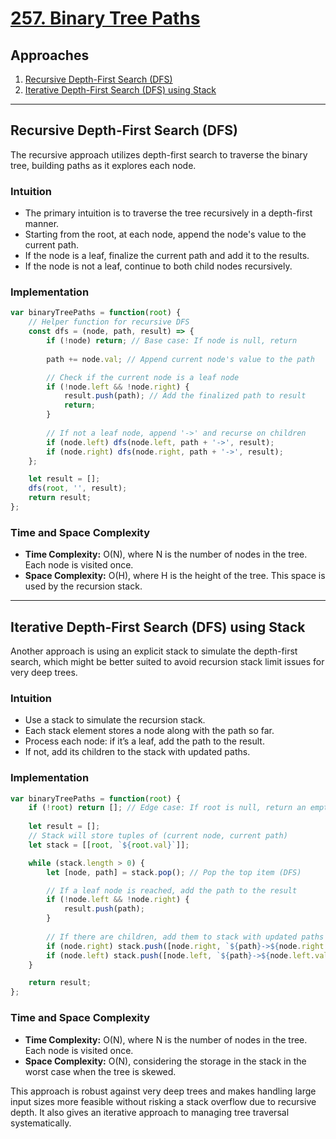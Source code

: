 # [257. Binary Tree Paths](https://leetcode.com/problems/binary-tree-paths/)

## Approaches

1. [Recursive Depth-First Search (DFS)](#recursive-depth-first-search-dfs)
2. [Iterative Depth-First Search (DFS) using Stack](#iterative-depth-first-search-dfs-using-stack)

---

## Recursive Depth-First Search (DFS)

The recursive approach utilizes depth-first search to traverse the binary tree, building paths as it explores each node. 

### Intuition

- The primary intuition is to traverse the tree recursively in a depth-first manner. 
- Starting from the root, at each node, append the node's value to the current path. 
- If the node is a leaf, finalize the current path and add it to the results. 
- If the node is not a leaf, continue to both child nodes recursively. 

### Implementation

```javascript
var binaryTreePaths = function(root) {
    // Helper function for recursive DFS
    const dfs = (node, path, result) => {
        if (!node) return; // Base case: If node is null, return
        
        path += node.val; // Append current node's value to the path

        // Check if the current node is a leaf node
        if (!node.left && !node.right) {
            result.push(path); // Add the finalized path to result
            return;
        }
        
        // If not a leaf node, append '->' and recurse on children
        if (node.left) dfs(node.left, path + '->', result);
        if (node.right) dfs(node.right, path + '->', result);
    };

    let result = [];
    dfs(root, '', result);
    return result;
};
```

### Time and Space Complexity

- **Time Complexity:** O(N), where N is the number of nodes in the tree. Each node is visited once.
- **Space Complexity:** O(H), where H is the height of the tree. This space is used by the recursion stack.

---

## Iterative Depth-First Search (DFS) using Stack

Another approach is using an explicit stack to simulate the depth-first search, which might be better suited to avoid recursion stack limit issues for very deep trees.

### Intuition

- Use a stack to simulate the recursion stack.
- Each stack element stores a node along with the path so far. 
- Process each node: if it’s a leaf, add the path to the result. 
- If not, add its children to the stack with updated paths. 

### Implementation

```javascript
var binaryTreePaths = function(root) {
    if (!root) return []; // Edge case: If root is null, return an empty list
    
    let result = [];
    // Stack will store tuples of (current node, current path)
    let stack = [[root, `${root.val}`]];

    while (stack.length > 0) {
        let [node, path] = stack.pop(); // Pop the top item (DFS)

        // If a leaf node is reached, add the path to the result
        if (!node.left && !node.right) {
            result.push(path);
        }
    
        // If there are children, add them to stack with updated paths
        if (node.right) stack.push([node.right, `${path}->${node.right.val}`]);
        if (node.left) stack.push([node.left, `${path}->${node.left.val}`]);
    }

    return result;
};
```

### Time and Space Complexity

- **Time Complexity:** O(N), where N is the number of nodes in the tree. Each node is visited once.
- **Space Complexity:** O(N), considering the storage in the stack in the worst case when the tree is skewed.

This approach is robust against very deep trees and makes handling large input sizes more feasible without risking a stack overflow due to recursive depth. It also gives an iterative approach to managing tree traversal systematically.

